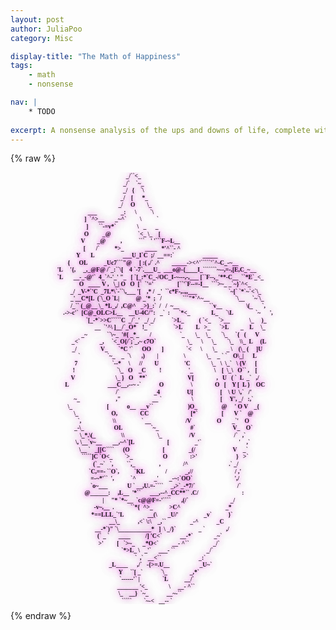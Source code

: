 ```yaml
---
layout: post
author: JuliaPoo
category: Misc

display-title: "The Math of Happiness"
tags:
    - math
    - nonsense

nav: |
    * TODO
    
excerpt: A nonsense analysis of the ups and downs of life, complete with hand wavy econ-style mathematics and shitty references to nuanced concepts that do not have its fair treatment here.
---
```


<!--
f be the perceived fortune. f' be the level of happiness. f'' (change in happiness). 

Expectation is e = f'' + k*f', where k is the level of optimism.

f is influenced external stimuli c(t). c is the 'average' perceived fortune of a person in the same position, meant to be independent of f.

f differs from c because of latent satisfaction (l) and expectations.  

f = c + l - r*e, where r is resignation. (minus cuz expections lead to disappointment).

f is in fort. f' in fort/s, f'' in fort/s^2. k in 1/s. l in fortune. r in s^2

==> f(t) = c(t) + l + r*(f''(t) + kf'(t))
-->

<style>

#nikoooo {
    font-family: consolas;
    line-height: 1.2em;
    font-size: calc(min(1vw, 10px));
    text-shadow: 
        0 0 0.60em rgba(245, 83, 237, 1), 
        0 0 1.20em rgba(245, 83, 237, 0.7), 
        0 0 1.80em rgba(245, 83, 237, 0.5), 
        0 0 2.30em rgba(245, 83, 237, 0.3), 
        0 0 2.90em rgba(245, 83, 237, 0.2), 
        0 0 3.50em rgba(245, 83, 237, 0.1); 
}

</style>

{% raw %}
<center>
<strong>
<pre id="nikoooo">
                                        _/``<_                                                                                      
                                      _/`    `~_                                                                                    
                                     _/   {    `\                                                                                   
                                    _/    [      *_                                                                                 
                                   _/     O        \_                                                                               
               ___                _:      \         `\                                                                              
               ]  `^>__       _~^`         \          `                                                                             
               ]       ``-=v*`              \   _      _                                                                            
               O         _@                  `<_ \_    [                                                                            
               V        _@          ,           ```    ' '```F-~L__                                                                 
                [       /`          *>_              ____   *'^``- ^                                                                
                Y       L                   ___U_I`C  ;/  __==:`                   _____                                            
                 {      OL           _Uc7```"@     [ :( ,/` .^        _____-><^'`````'`^-C_-~__                                     
                 'L     '{,     _,_@F@ /`_:``\[    4 `-7`.___U_  ___o@-{____I_```````~--,=-,[E,C_~__                                
                  `L       __-_-@'`  4_`^-'_' "_   [ `[_:*`C_-/OC_I-~---,-,___ [``F--,_'**-C__  ``*E`_<_                            
                    O   __<C/'`/{>__ V ,   \_| O   O  [`  `'='                [``'`F--=-I__  ```>~_ _`~}`^<_                        
                  _/  _V-*`'C  _7L*\`-``\,___ '[    ,* /  _'  ``c*F-,..,,___                     `~[` `*`~`<`\_                     
                 _'__C*[L  (`\_O `L|           @ _'*  ;   /              ```"*`^~__                 `\__     `~`\_                  
                 /_`` (_@__ \_ *L_,/  ,C@^   _>}_:`  /   /  ~__                    ``v__                \(_      `,                 
                .->-c'`  [C@_OLC>L__    __U-4C/":   _`  :      `*<_              L_     `\L               `~      ',                
                          `[_-*`>>C`````C  _/`_'   _/ _/           `>L_          ( `<_     `>__             \_     )_               
                              __  `'^\ ]__/`_O*    !_ `               `>L         L   >_      `>L        _    L     \_              
                 _~             ``\~_  '#{ _*_       /                   `_       \_    \_       `\_     `{   (      V              
              _<`             _,     `<_O{/`;`_,~ c7O`                     \_      \      \_       `\_    \\_  L     (L             
            _/                V_       `*C '`      OO       ]               `<      \       \_      _ \    (\_ (     ]U             
            `                  `~_    _  `\       ,)        |                 \              \_    _ ` `    O\_|      L             
          7                       `--*     \      //        U                 'C              \_   \  \_`   \ {V      [             
         !                            `\_   O    _C         !                  '_              \    [  \_\   O`` ,    [             
         V                           \_ }   O    **`                           V[               ,   U   ( `  L  _`   ,/             
         L                          ___C__,--~ -`            O                  \               O   [    Y [  L }    OC             
                                   /`                       _4                  U[                  [    \ U  \,`   /'              
        ~_                        ,"                     __ `                    \                  [     Y', _/   :,`              
         \_                       [            o__   __v``                       )O_                @     ' O V    _{               
          \_                      O,               CC                            [*`                [       V `    @                
           `,                     \\                 ` __                       /V                 O       _`'    O                 
           _-\_                    OL                   `~_                     #`                         V_    O`                 
           \_*.\(_                 \\                      \_                  /V                          /`   ,`                  
            \, \__`v~__       __,~^`[L                      [                 _'`                         '    ,`                   
              \__ `   _[[C````      (O                      [                _(/                         V    _`                    
                 `````]C `O<_        `>_                    O               :>'                          }   >`                     
                    (`_~`   `,         ``,_                ,               /^                           .` _/                       
                    `C,==- ``O`,          `KL              /            _,//                            / ,'                        
                      =-~*'``  ',           `^            _'       _-~:`OO`                            ',/                          
                         `o~___             U ` __,U.=-````     _,>`_-*7/`                            /`                            
                         @______:     ,L__  '*``      ___,--^_CC**`` .C/                             :                              
                                |     "* `*~__  `c@@F=-'````       ,(/`                            _/                               
                         -v~,__  .           ``*{  ^>_           >C^                              _*                                
                         *==LLL_`'L                __(\       _U/'                 _v`           }`                                 
                                 __\_            ,<` \:\    _,``                _-^            _C                                   
                            __-*`)" `\___________*   ]  \ _/}`               _ `              ,/                                    
                           (` _ `      ____          /] 'C<`            __-*`              _~`                                      
                            >'         [   `>~_     _*O<`         __- ^``                _/`                                        
                                         `*>L_ \   _'`     ___- ``                     _/`                                          
                                               `  ,`   __<``                         _:`                                            
                                    _L____      ,/`   -{>=.U__                    _U~`                                              
                                     Y     ``[ _`            `\_               _,*`                                                 
                                     `------'` |               `L           __/`                                                    
                                       _______ '<_              \     __- ^``                                                       
                                      \_    __}  `~_            __~-``                                                              
                                       `````        `~-<   __-- `                                                                   
</pre>
</strong>
</center>
{% endraw %}